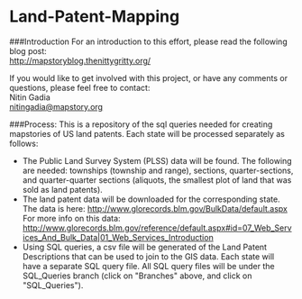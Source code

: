 Land-Patent-Mapping
===================

###Introduction
For an introduction to this effort, please read the following blog post:
<br>http://mapstoryblog.thenittygritty.org/

If you would like to get involved with this project, or have any comments or questions, please feel free to contact:
<br>Nitin Gadia
<br>nitingadia@mapstory.org

###Process:
This is a repository of the sql queries needed for creating mapstories of US land patents.
Each state will be processed separately as follows:
- The Public Land Survey System (PLSS) data will be found. The following are needed: townships (township and range), sections, quarter-sections, and quarter-quarter sections (aliquots, the smallest plot of land that was sold as land patents).
- The land patent data will be downloaded for the corresponding state. The data is here:
http://www.glorecords.blm.gov/BulkData/default.aspx
For more info on this data:
http://www.glorecords.blm.gov/reference/default.aspx#id=07_Web_Services_And_Bulk_Data|01_Web_Services_Introduction
- Using SQL queries, a csv file will be generated of the Land Patent Descriptions that can be used to join to the GIS data. Each state will have a separate SQL query file. All SQL query files will be under the SQL_Queries branch (click on "Branches" above, and click on "SQL_Queries").
